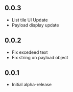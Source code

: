 ## 0.0.3

* List tile UI Update
* Payload display update

## 0.0.2

* Fix excedeed text
* Fix string on payload object


## 0.0.1

* Initial alpha-release
